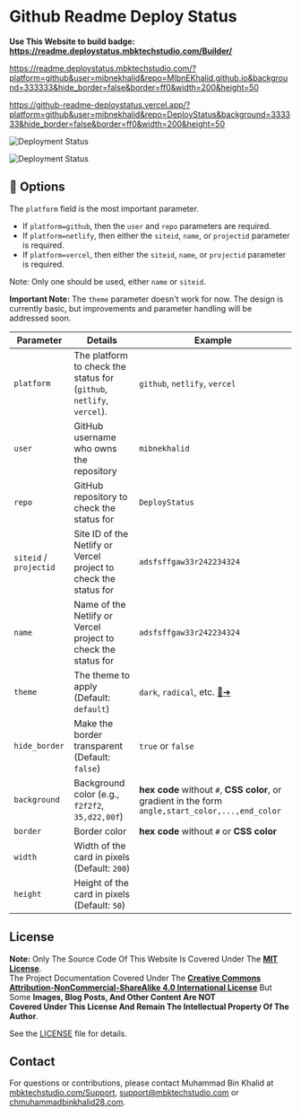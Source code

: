 # Github Readme Deploy Status



**Use This Website to build badge: https://readme.deploystatus.mbktechstudio.com/Builder/**


https://readme.deploystatus.mbktechstudio.com/?platform=github&user=mibnekhalid&repo=MIbnEKhalid.github.io&background=333333&hide_border=false&border=ff0&width=200&height=50

https://github-readme-deploystatus.vercel.app/?platform=github&user=mibnekhalid&repo=DeployStatus&background=333333&hide_border=false&border=ff0&width=200&height=50

![Deployment Status](https://readme.deploystatus.mbktechstudio.com/?platform=github&user=mibnekhalid&repo=MIbnEKhalid.github.io&background=333333&hide_border=false&border=ff0&width=200&height=50)

![Deployment Status](https://github-readme-deploystatus.vercel.app/?platform=github&user=mibnekhalid&repo=DeployStatus&background=333333&hide_border=false&border=ff0&width=200&height=50)


## 🔧 Options

The `platform` field is the most important parameter.

- If `platform=github`, then the `user` and `repo` parameters are required.
- If `platform=netlify`, then either the `siteid`, `name`, or `projectid` parameter is required.
- If `platform=vercel`, then either the `siteid`, `name`, or `projectid` parameter is required.

Note: Only one should be used, either `name` or `siteid`.

**Important Note:** The `theme` parameter doesn't work for now. The design is currently basic, but improvements and parameter handling will be addressed soon.

| Parameter       | Details                                                                 | Example                                                                                          |
|-----------------|-------------------------------------------------------------------------|--------------------------------------------------------------------------------------------------|
| `platform`      | The platform to check the status for (`github`, `netlify`, `vercel`).  | `github`, `netlify`, `vercel`                                                                    |
| `user`          | GitHub username who owns the repository                                | `mibnekhalid`                                                                                    |
| `repo`          | GitHub repository to check the status for                              | `DeployStatus`                                                                                   |
| `siteid` / `projectid`       | Site ID of the Netlify or Vercel project to check the status for        | `adsfsffgaw33r242234324`                                                                         |
| `name`          | Name of the Netlify or Vercel project to check the status for           | `adsfsffgaw33r242234324`                                                                         |
| `theme`         | The theme to apply (Default: `default`)                                 | `dark`, `radical`, etc. [🎨➜](./docs/themes.md)                                                   |
| `hide_border`   | Make the border transparent (Default: `false`)                          | `true` or `false`                                                                                |
| `background`    | Background color (e.g., `f2f2f2`, `35,d22,00f`)                         | **hex code** without `#`, **CSS color**, or gradient in the form `angle,start_color,...,end_color` |
| `border`        | Border color                                                            | **hex code** without `#` or **CSS color**                                                        |
| `width`         | Width of the card in pixels (Default: `200`)                            |                                                                                                  |
| `height`        | Height of the card in pixels (Default: `50`)                            |                                                                                                  |


## License
 

**Note:** Only The Source Code Of This Website Is Covered Under The **[MIT License](https://opensource.org/license/mit)**.  
The Project Documentation Covered Under The **[Creative Commons Attribution-NonCommercial-ShareAlike 4.0 International License](https://creativecommons.org/licenses/by-nc-sa/4.0/)** But Some **Images, Blog Posts, And Other Content Are NOT  
Covered Under This License And Remain The Intellectual Property Of The Author**.

See the [LICENSE](LICENSE.md) file for details.
 
## Contact

For questions or contributions, please contact Muhammad Bin Khalid at [mbktechstudio.com/Support](https://mbktechstudio.com/Support/?Project=github-readme-deploystatus), [support@mbktechstudio.com](mailto:support@mbktechstudio.com) or [chmuhammadbinkhalid28.com](mailto:chmuhammadbinkhalid28.com).
